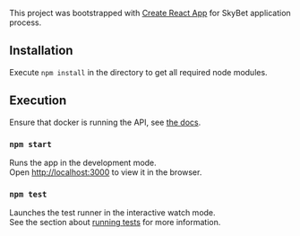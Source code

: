 This project was bootstrapped with [Create React App](https://github.com/facebook/create-react-app) for SkyBet application process.

## Installation

Execute `npm install` in the directory to get all required node modules.

## Execution

Ensure that docker is running the API, see [the docs](https://hub.docker.com/r/sbgtechtest/api/).

### `npm start`

Runs the app in the development mode.<br>
Open [http://localhost:3000](http://localhost:3000) to view it in the browser.

### `npm test`

Launches the test runner in the interactive watch mode.<br>
See the section about [running tests](https://facebook.github.io/create-react-app/docs/running-tests) for more information.
